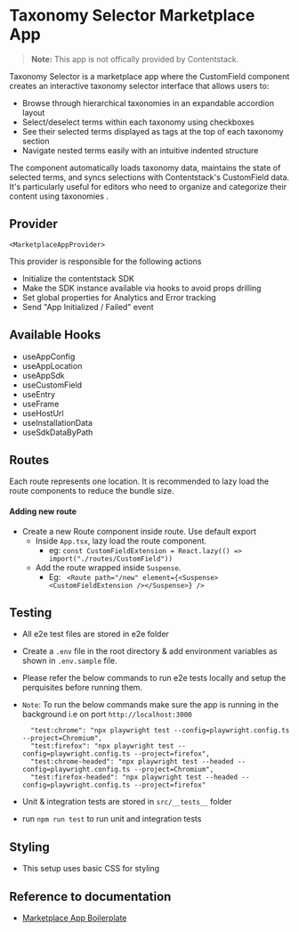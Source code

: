 # Taxonomy Selector Marketplace App 

> **Note:** This app is not offically provided by Contentstack.

Taxonomy Selector is a marketplace app where the CustomField component creates an interactive taxonomy selector interface that allows users to:
- Browse through hierarchical taxonomies in an expandable accordion layout
- Select/deselect terms within each taxonomy using checkboxes
- See their selected terms displayed as tags at the top of each taxonomy section
- Navigate nested terms easily with an intuitive indented structure

The component automatically loads taxonomy data, maintains the state of selected terms, and syncs selections with Contentstack's CustomField data. It's particularly useful for editors who need to organize and categorize their content using taxonomies .


## Provider

`<MarketplaceAppProvider>`

This provider is responsible for the following actions

- Initialize the contentstack SDK
- Make the SDK instance available via hooks to avoid props drilling
- Set global properties for Analytics and Error tracking
- Send "App Initialized / Failed" event

## Available Hooks

- useAppConfig
- useAppLocation
- useAppSdk
- useCustomField
- useEntry
- useFrame
- useHostUrl
- useInstallationData
- useSdkDataByPath

## Routes

Each route represents one location. It is recommended to lazy load the route components to reduce the bundle
size.

#### Adding new route

- Create a new Route component inside route. Use default export
  - Inside `App.tsx`, lazy load the route component.
    - eg: `const CustomFieldExtension = React.lazy(() => import("./routes/CustomField"))`
  - Add the route wrapped inside `Suspense`.
    - Eg: ` <Route path="/new" element={<Suspense><CustomFieldExtension /></Suspense>} />`

## Testing

- All e2e test files are stored in e2e folder
- Create a `.env` file in the root directory & add environment variables as shown in `.env.sample` file.
- Please refer the below commands to run e2e tests locally and setup the perquisites before running them.
- `Note`: To run the below commands make sure the app is running in the background i.e on port `http://localhost:3000`

  ```
    "test:chrome": "npx playwright test --config=playwright.config.ts --project=Chromium",
    "test:firefox": "npx playwright test --config=playwright.config.ts --project=firefox",
    "test:chrome-headed": "npx playwright test --headed --config=playwright.config.ts --project=Chromium",
    "test:firefox-headed": "npx playwright test --headed --config=playwright.config.ts --project=firefox"
  ```

- Unit & integration tests are stored in `src/__tests__` folder
- run `npm run test` to run unit and integration tests

## Styling

- This setup uses basic CSS for styling

## Reference to documentation

- [Marketplace App Boilerplate](https://www.contentstack.com/docs/developers/developer-hub/marketplace-app-boilerplate/)
